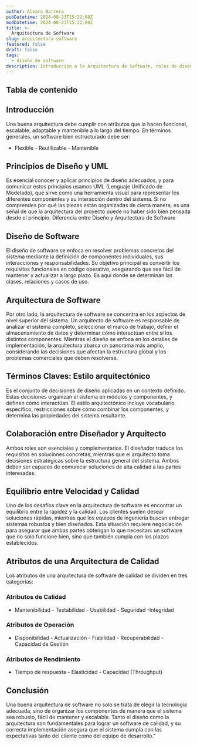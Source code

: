 ```yaml
---
author: Álvaro Barrera
pubDatetime: 2024-08-23T15:22:00Z
modDatetime: 2024-08-23T15:22:00Z
title: >-
  Arquitectura de Software
slug: arquitectura-software
featured: false
draft: false
tags:
  - diseño de software
description: Introducción a la Arquitectura de Software, roles de diseñador y arquitecto
---
```


## Tabla de contenido

<!-- toc -->

## Introducción

Una buena arquitectura debe cumplir con atributos que la hacen funcional, escalable, adaptable y mantenible a lo largo del tiempo. En términos generales, un software bien estructurado debe ser:

- Flexible - Reutilizable - Mantenible

## Principios de Diseño y UML

Es esencial conocer y aplicar principios de diseño adecuados, y para comunicar estos principios usamos UML (Lenguaje Unificado de Modelado), que sirve como una herramienta visual para representar los diferentes componentes y su interacción dentro del sistema. Si no comprendes por qué las piezas están organizadas de cierta manera, es una señal de que la arquitectura del proyecto puede no haber sido bien pensada desde el principio. Diferencia entre Diseño y Arquitectura de Software

## Diseño de Software

El diseño de software se enfoca en resolver problemas concretos del sistema mediante la definición de componentes individuales, sus interacciones y responsabilidades. Su objetivo principal es convertir los requisitos funcionales en código operativo, asegurando que sea fácil de mantener y actualizar a largo plazo. Es aquí donde se determinan las clases, relaciones y casos de uso.

## Arquitectura de Software

Por otro lado, la arquitectura de software se concentra en los aspectos de nivel superior del sistema. Un arquitecto de software es responsable de analizar el sistema completo, seleccionar el marco de trabajo, definir el almacenamiento de datos y determinar cómo interactúan entre sí los distintos componentes. Mientras el diseño se enfoca en los detalles de implementación, la arquitectura abarca un panorama más amplio, considerando las decisiones que afectan la estructura global y los problemas comerciales que deben resolverse.

## Términos Claves: Estilo arquitectónico

Es el conjunto de decisiones de diseño aplicadas en un contexto definido. Estas decisiones organizan el sistema en módulos y componentes, y definen cómo interactúan. El estilo arquitectónico incluye vocabulario específico, restricciones sobre cómo combinar los componentes, y determina las propiedades del sistema resultante.

## Colaboración entre Diseñador y Arquitecto

Ambos roles son esenciales y complementarios. El diseñador traduce los requisitos en soluciones concretas, mientras que el arquitecto toma decisiones estratégicas sobre la estructura general del sistema. Ambos deben ser capaces de comunicar soluciones de alta calidad a las partes interesadas.

## Equilibrio entre Velocidad y Calidad

Uno de los desafíos clave en la arquitectura de software es encontrar un equilibrio entre la rapidez y la calidad. Los clientes suelen desear soluciones rápidas, mientras que los equipos de ingeniería buscan entregar sistemas robustos y bien diseñados. Esta situación requiere negociación para asegurar que ambas partes obtengan lo que necesitan: un software que no solo funcione bien, sino que también cumpla con los plazos establecidos.

## Atributos de una Arquitectura de Calidad

Los atributos de una arquitectura de software de calidad se dividen en tres categorías:

### <b>Atributos de Calidad</b>

- Mantenibilidad - Testabilidad - Usabilidad - Seguridad -Integridad

### <b>Atributos de Operación</b>

- Disponibilidad - Actualización - Fiabilidad - Recuperabilidad - Capacidad de Gestión

### <b>Atributos de Rendimiento</b>

- Tiempo de respuesta - Elasticidad - Capacidad (Throughput)

## Conclusión

Una buena arquitectura de software no solo se trata de elegir la tecnología adecuada, sino de organizar los componentes de manera que el sistema sea robusto, fácil de mantener y escalable. Tanto el diseño como la arquitectura son fundamentales para lograr un software de calidad, y su correcta implementación asegura que el sistema cumpla con las expectativas tanto del cliente como del equipo de desarrollo."
